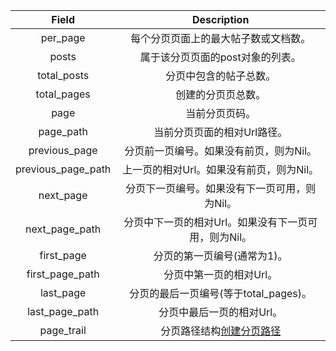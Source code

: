 | Field | Description |
| :---: | :---: |
| per_page | 每个分页页面上的最大帖子数或文档数。 |
| posts | 属于该分页页面的post对象的列表。 |
| total_posts | 分页中包含的帖子总数。 |
| total_pages | 创建的分页页总数。 |
| page | 当前分页页码。 |
| page_path | 当前分页页面的相对Url路径。 |
| previous_page | 分页前一页编号。如果没有前页，则为Nil。 |
| previous_page_path | 上一页的相对Url。如果没有前页，则为Nil。 |
| next_page | 分页下一页编号。如果没有下一页可用，则为Nil。 |
| next_page_path | 分页中下一页的相对Url。如果没有下一页可用，则为Nil。 |
| first_page | 分页的第一页编号(通常为1)。 |
| first_page_path | 分页中第一页的相对Url。 |
| last_page | 分页的最后一页编号(等于total_pages)。 |
| last_page_path | 分页中最后一页的相对Url。 |
| page_trail | 分页路径结构[创建分页路径](https://github.com/sverrirs/jekyll-paginate-v2/blob/master/README-GENERATOR.md#creating-pagination-trails) |

